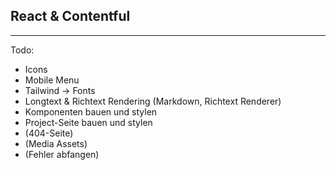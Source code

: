 ## React & Contentful
***

Todo:
* Icons
* Mobile Menu
* Tailwind -> Fonts
* Longtext & Richtext Rendering (Markdown, Richtext Renderer)
* Komponenten bauen und stylen
* Project-Seite bauen und stylen
* (404-Seite)
* (Media Assets)
* (Fehler abfangen)


